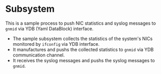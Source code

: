 # Subsystem

This is a sample process to push NIC statistics and syslog messages to `gnmid` via YDB (Yaml DataBlock) interface.

- The sample subsystem collects the statistics of the system's NICs monitored by `ifconfig` via YDB interface.
- It manufactures and pushs the collected statistics to `gnmid` via YDB communication channel.
- It receives the syslog messages and pushs the syslog messages to `gnmid`.
